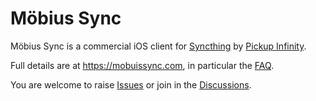 # Möbius Sync

Möbius Sync is a commercial iOS client for [Syncthing](https://www.syncthing.net) by [Pickup Infinity](https://www.pickupinfinity.com).

Full details are at https://mobuissync.com, in particular the [FAQ](https://mobuissync.com/faq).

You are welcome to raise [Issues](https://github.com/MobiusSync/MobiusSync/issues) or join in the [Discussions](https://github.com/MobiusSync/MobiusSync/discussions).
